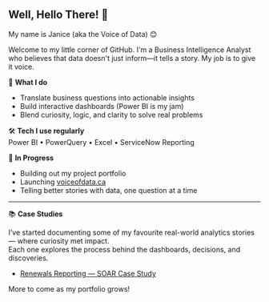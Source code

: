 ## Well, Hello There! 👋
My name is Janice (aka the Voice of Data) 😊

Welcome to my little corner of GitHub. I'm a Business Intelligence Analyst who believes that data doesn't just inform—it tells a story. My job is to give it voice.

🎯 **What I do**  
- Translate business questions into actionable insights  
- Build interactive dashboards (Power BI is my jam)   
- Blend curiosity, logic, and clarity to solve real problems

🛠️ **Tech I use regularly**  
Power BI • PowerQuery • Excel • ServiceNow Reporting 

🌱 **In Progress**  
- Building out my project portfolio  
- Launching [voiceofdata.ca](https://voiceofdata.ca/)  
- Telling better stories with data, one question at a time

---

📚 **Case Studies**

I’ve started documenting some of my favourite real-world analytics stories — where curiosity met impact.  
Each one explores the process behind the dashboards, decisions, and discoveries.

- [Renewals Reporting — SOAR Case Study](case-studies/renewals-reporting.md)

More to come as my portfolio grows!

